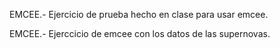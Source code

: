EMCEE.- Ejercicio de prueba hecho en clase para usar emcee.

EMCEE.- Ejerccicio de emcee con los datos de las supernovas.
